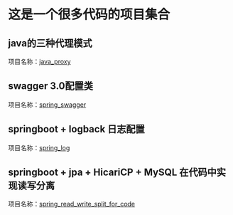 这是一个很多代码的项目集合
====

## java的三种代理模式
项目名称：[java_proxy](./java_proxy)


## swagger 3.0配置类
项目名称：[spring_swagger](./spring_swagger)

## springboot + logback 日志配置
项目名称：[spring_log](./spring_log)

## springboot + jpa + HicariCP + MySQL 在代码中实现读写分离
项目名称：[spring_read_write_split_for_code](./spring_read_write_split_for_code)

